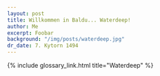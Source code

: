 ```yaml
---
layout: post
title: Willkommen in Baldu... Waterdeep!
author: Me
excerpt: Foobar
background: "/img/posts/waterdeep.jpg"
dr_date: 7. Kytorn 1494
---
```


{% include glossary_link.html title="Waterdeep" %}
